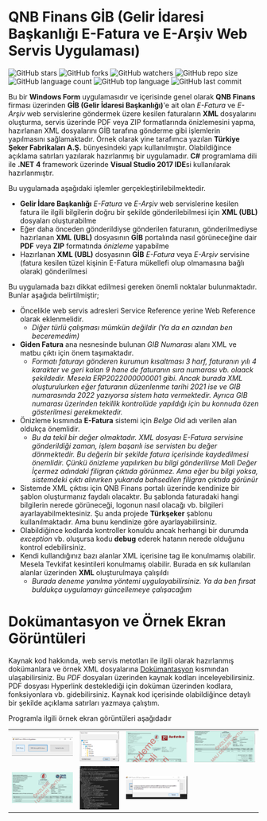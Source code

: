 # QNB Finans GİB (Gelir İdaresi Başkanlığı E-Fatura ve E-Arşiv Web Servis Uygulaması)

![GitHub stars](https://img.shields.io/github/stars/coderserdar/QNBFinansGIB?style=social) ![GitHub forks](https://img.shields.io/github/forks/coderserdar/QNBFinansGIB?style=social) ![GitHub watchers](https://img.shields.io/github/watchers/coderserdar/QNBFinansGIB?style=social) ![GitHub repo size](https://img.shields.io/github/repo-size/coderserdar/QNBFinansGIB?style=plastic) ![GitHub language count](https://img.shields.io/github/languages/count/coderserdar/QNBFinansGIB?style=plastic) ![GitHub top language](https://img.shields.io/github/languages/top/coderserdar/QNBFinansGIB?style=plastic) ![GitHub last commit](https://img.shields.io/github/last-commit/coderserdar/QNBFinansGIB?color=red&style=plastic)

Bu bir **Windows Form** uygulamasıdır ve içerisinde genel olarak **QNB Finans** firması üzerinden **GİB (Gelir İdaresi Başkanlığı)**'e ait olan *E-Fatura* ve *E-Arşiv* web servislerine göndermek üzere kesilen faturaların **XML** dosyalarını oluşturma, servis üzerinde PDF veya ZIP formatlarında önizlemesini yapma, hazırlanan XML dosyalarını GİB tarafına gönderme gibi işlemlerin yapılmasını sağlamaktadır. Örnek olarak yine tarafımca yazılan **Türkiye Şeker Fabrikaları A.Ş.** bünyesindeki yapı kullanılmıştır. Olabildiğince açıklama satırları yazılarak hazırlanmış bir uygulamadır. **C#** programlama dili ile **.NET 4** framework üzerinde **Visual Studio 2017 IDE**si kullanılarak hazırlanmıştır.

Bu uygulamada aşağıdaki işlemler gerçekleştirilebilmektedir.

 - **Gelir İdare Başkanlığı** *E-Fatura* ve *E-Arşiv* web servislerine kesilen fatura ile ilgili bilgilerin doğru bir şekilde gönderilebilmesi için **XML (UBL)** dosyaları oluşturabilme
 - Eğer daha önceden gönderildiyse gönderilen faturanın, gönderilmediyse hazırlanan **XML (UBL)** dosyasının **GİB** portalında nasıl görüneceğine dair **PDF** veya **ZIP** formatında *önizleme* yapabilme 
 - Hazırlanan **XML (UBL)** dosyasının **GİB** *E-Fatura* veya *E-Arşiv* servisine (fatura kesilen tüzel kişinin E-Fatura mükellefi olup olmamasına bağlı olarak) gönderilmesi

Bu uygulamada bazı dikkat edilmesi gereken önemli noktalar bulunmaktadır. Bunlar aşağıda belirtilmiştir;

 - Öncelikle web servis adresleri Service Reference yerine Web Reference olarak eklenmelidir.
    - *Diğer türlü çalışması mümkün değildir (Ya da en azından ben beceremedim)*
 - **Giden Fatura** ana nesnesinde bulunan *GIB Numarası* alanı XML ve matbu çıktı için önem taşımaktadır.
    - *Formatı faturayı gönderen kurumun kısaltması 3 harf, faturanın yılı 4 karakter ve geri kalan 9 hane de faturanın sıra numarası vb. olaack şekildedir. Mesela ERP2022000000001 gibi. Ancak burada XML oluşturulurken eğer faturanın düzenlenme tarihi 2021 ise ve GIB numarasında 2022 yazıyorsa sistem hata vermektedir. Ayrıca GIB numarası üzerinden tekillik kontrolüde yapıldığı için bu konnuda özen gösterilmesi gerekmektedir.*
 - Önizleme kısmında **E-Fatura** sistemi için *Belge Oid* adı verilen alan oldukça önemlidir.
    - *Bu da tekil bir değer olmaktadır. XML dosyası E-Fatura servisine gönderildiği zaman, işlem başarılı ise servisten bu değer dönmektedir. Bu değerin bir şekilde fatura içerisinde kaydedilmesi önemlidir. Çünkü önizleme yapılırken bu bilgi gönderilirse Mali Değer İçermez adındaki filigran çıktıda görünmez. Ama eğer bu bilgi yoksa, sistemdeki çıktı alınırken yukarıda bahsedilen filigran çıktıda görünür*
 - Sistemde XML çıktısı için QNB Finans portalı üzerinde kendinize bir şablon oluşturmanız faydalı olacaktır. Bu şablonda faturadaki hangi bilgilerin nerede görüneceği, logonun nasıl olacağı vb. bilgileri ayarlayabilmektesiniz. Şu anda projede **Türkşeker** şablonu kullanılmaktadır. Ama bunu kendinize göre ayarlayabilirsiniz.
 - Olabildiğince kodlarda kontroller konuldu ancak herhangi bir durumda *exception* vb. oluşursa kodu **debug** ederek hatanın nerede olduğunu kontrol edebilirsiniz.
 - Kendi kullandığınız bazı alanlar XML içerisine tag ile konulmamış olabilir. Mesela Tevkifat kesintileri konulmamış olabilir. Burada en sık kullanılan alanlar üzerinden **XML** oluşturulmaya çalışıldı
    - *Burada deneme yanılma yöntemi uygulayabilirsiniz. Ya da ben fırsat buldukça uygulamayı güncellemeye çalışacağım*
   
# Dokümantasyon ve Örnek Ekran Görüntüleri

Kaynak kod hakkında, web servis metotları ile ilgili olarak hazırlanmış dokümanlara ve örnek XML dosyalarına [Dokümantasyon](https://github.com/coderserdar/QNBFinansGIB/blob/main/Documentation/QNBFinansGIB.pdf) kısmından ulaşabilirsiniz. Bu *PDF* dosyaları üzerinden kaynak kodları inceleyebilirsiniz. PDF dosyası Hyperlink desteklediği için doküman üzerinden kodlara, fonksiyonlara vb. gidebilirsiniz. Kaynak kod içerisinde olabildiğince detaylı bir şekilde açıklama satırları yazmaya çalıştım.

Programla ilgili örnek ekran görüntüleri aşağıdadır

<table>
   <tr>
      <td><img src="https://github.com/coderserdar/QNBFinansGIB/blob/main/Screenshots/App_Screens_01.png?raw=true"></td>
      <td><img src="https://github.com/coderserdar/QNBFinansGIB/blob/main/Screenshots/App_Screens_02.png?raw=true"></td>
      <td><img src="https://github.com/coderserdar/QNBFinansGIB/blob/main/Screenshots/App_Screens_03.png?raw=true"></td>
      <td><img src="https://github.com/coderserdar/QNBFinansGIB/blob/main/Screenshots/App_Screens_04.png?raw=true"></td>
   </tr>
   <tr>
      <td><img src="https://github.com/coderserdar/QNBFinansGIB/blob/main/Screenshots/App_Screens_05.png?raw=true"></td>
      <td><img src="https://github.com/coderserdar/QNBFinansGIB/blob/main/Screenshots/App_Screens_06.png?raw=true"></td>
      <td><img src="https://github.com/coderserdar/QNBFinansGIB/blob/main/Screenshots/App_Screens_07.png?raw=true"></td>
   </tr>
</table>
